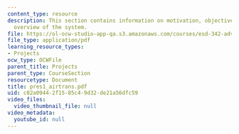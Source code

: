 ```yaml
---
content_type: resource
description: This section contains information on motivation, objective of the project,
  overview of the system.
file: https://ol-ocw-studio-app-qa.s3.amazonaws.com/courses/esd-342-advanced-system-architecture-spring-2006/c82a09442f1585c49d32de21a56dfc59_pres1_airtrans.pdf
file_type: application/pdf
learning_resource_types:
- Projects
ocw_type: OCWFile
parent_title: Projects
parent_type: CourseSection
resourcetype: Document
title: pres1_airtrans.pdf
uid: c82a0944-2f15-85c4-9d32-de21a56dfc59
video_files:
  video_thumbnail_file: null
video_metadata:
  youtube_id: null
---
```

